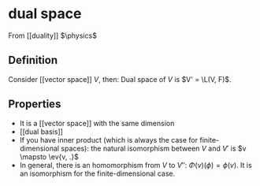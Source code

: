 # dual space
From [[duality]]
$\physics$
## Definition
Consider [[vector space]] $V$, then:
Dual space of $V$ is $V' = \L(V, F)$.

## Properties
- It is a [[vector space]] with the same dimension
- [[dual basis]]
- If you have inner product (which is always the case for finite-dimensional spaces): the natural isomorphism between $V$ and $V'$ is $v \mapsto \ev{v, .}$
- In general, there is an homomorphism from $V$ to $V''$: $\Phi(v)(\phi) = \phi(v)$. It is an isomorphism for the finite-dimensional case.